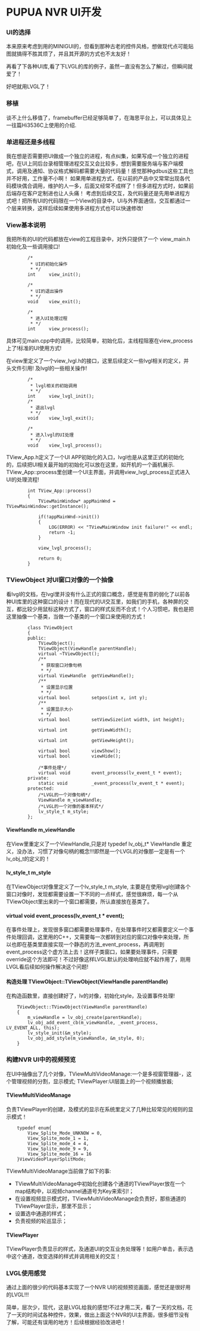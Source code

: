 # PUPUA NVR UI开发

### UI的选择
本来原来考虑到用的MINIGUI的，但看到那种古老的控件风格，想做现代点可能贴图就搞得不胜其烦了，并且其开源的方式也不太友好！

再看了下各种UI库,看了下LVGL的库的例子，虽然一直没有怎么了解过，但瞬间就爱了！

好吧就用LVGL了！

### 移植
谈不上什么移值了，framebuffer已经足够简单了，在海思平台上，可以具体见上一往篇Hi3536C上使用的介绍.

### 单进程还是多线程
我在想是否需要把UI做成一个独立的进程，有点纠集，如果写成一个独立的进程吧，在UI上同后台录相管理进程交互又会比较多，想到需要服务端与客户端模式，调用及通知、协议格式解码都需要大量的代码量！感觉那种gdbus这些工具也并不好用，工作量不小啊！ 如果用单进程方式，在以前的产品中又常常出现各代码模块偶合调用，维护的人一多，后面又经常不成样了！但多进程方式时，如果前后端存在客户定制进也让人头痛！
考虑到后续交互，及代码量还是先用单进程方式吧！把所有UI的代码限在一个View的目录中，UI与外界面通信，交互都通过一个层来转换，这样后续如果使用多进程方式也可以快速修改!

### View基本说明
我把所有的UI的代码都放在view的工程目录中，对外只提供了一个 view_main.h初始化及一些调用接口!

			/*
			 * UI的初始化操作
			 * */
			int 	view_init();

			/*
			 * UI的退出操作
			 * */
			void 	view_exit();

			/*
			 * 进入UI处理过程
			 * */
			int		view_process();

具体可见main.cpp中的调用，比较简单，初始化后，主线程阻塞在view_process上了!标准的UI使用方式!

在view里定义了一个view_lvgl.h的接口，这里后续定义一些lvgl相关的定义，并头文件引用! 及lvgl的一些相关操作!
			
			/*
			 * lvgl相关的初始调用
			 * */
			int 	view_lvgl_init();
			/*
			 * 退出lvgl
			 * */
			void 	view_lvgl_exit();

			/*
			 * 进入lvgl的UI处理
			 * */
			void	view_lvgl_process();

TView_App.h定义了一个UI APP初始化的入口，lvgl也是从这里正式的初始化的，后续把UI相关最开始的初始化可以放在这里，如开机的一个画机展示.
TView_App::process里创建一个UI主界面，并调用view_lvgl_process正式进入UI的处理流程!

			int TView_App::process()
			{
				TViewMainWindow* appMainWnd = TViewMainWindow::getInstance();

				if(!appMainWnd->init())
				{
					LOG(ERROR) << "TViewMainWindow init failure!" << endl;
					return -1;
				}

				view_lvgl_process();

				return 0;
			}

### TViewObject 对UI窗口对像的一个抽像
看lvgl的文档，在lvgl里并没有什么正式的窗口概念，感觉是有意的弱化了以前各种UI库里的这种窗口的设计！而在现代的UI交互里，如我们的手机，各种屏的交互，都比较少用鼠标这种方式了，窗口的样式反而不合式！个人习惯吧，我也是把这里抽像一个基类，当做一个基类的一个窗口来使用的方式！

			class TViewObject
			{
			public:
				TViewObject();
				TViewObject(ViewHandle parentHandle);
				virtual ~TViewObject();
				/**
				 * 获取窗口对像句柄
				 * */
				virtual ViewHandle 	getViewHandle();
				/**
				 * 设置显示位置
				 * */
				virtual bool		setpos(int x, int y);
				/**
				 * 设置显示大小
				 * */
				virtual bool		setViewSize(int width, int height);

				virtual int			getViewWidth();

				virtual int 		getViewHeight();

				virtual bool 		viewShow();
				virtual bool		viewHide();

				/*事件处理*/
				virtual void		event_process(lv_event_t * event);
			private:
				static void			_event_process(lv_event_t * event);
			protected:
				/*LVGL的一个对像句柄*/
				ViewHandle m_viewHandle;
				/*LVGL的一个对像的基本样式*/
				lv_style_t m_style;
			};
		
#### ViewHandle m_viewHandle	
在View里重定义了一个ViewHandle,只是对 typedef lv_obj_t* 	ViewHandle 重定义，没办法，习惯了对像句柄的概念!!!即然是一个LVGL的对像那一定是有一个lv_obj_t的定义的！
#### lv_style_t m_style
在TViewObject对像里定义了一个lv_style_t m_style, 主要是在使用lvgl创建各个窗口对像时，发现都需要设置一下不同的一点样式，感觉很麻烦，每一个从TViewObject里出来的一个窗口都需要，所认直接放在基类了。
#### virtual void		event_process(lv_event_t * event);
在事件处理上，发现很多窗口都需要处理事件，在处理事件时又都需要定义一个事件处理回调，这里用的C++，又需要每一次都转到对应的窗口对像中来处理，所以也即在基类里直接实现一个静态的方法_event_process，再调用到 event_process这个虚方法上去！这样子类窗口，如果要处理事件，只需要override这个方法即可！不过好像这样LVGL默认的处理响应就不起作用了，刚用LVGL看后续如何操作解决这个问题!

#### 构造处理 TViewObject::TViewObject(ViewHandle parentHandle)

在构造函数里，直接创建好了，lv的对像，初始化style，及设置事件处理!

		TViewObject::TViewObject(ViewHandle parentHandle)
		{
			m_viewHandle = lv_obj_create(parentHandle);
			lv_obj_add_event_cb(m_viewHandle, _event_process, LV_EVENT_ALL, this);
			lv_style_init(&m_style);
			lv_obj_add_style(m_viewHandle, &m_style, 0);
		}
		
### 构建NVR UI中的视频预览
在UI中抽像出了几个对像，TViewMultiVideoManage:一个是多视窗管理器-，这个管理视频的分割，显示模式; TViewPlayer:UI层面上的一个视频播放器;

#### TViewMultiVideoManage
负责TViewPlayer的创建，及模式的显示在系统里定义了几种比较常见的规则的显示模式！

		typedef enum{
			View_Splite_Mode_UNKNOW = 0,
			View_Splite_mode_1 = 1,
			View_Splite_mode_4 = 4,
			View_Splite_mode_9 = 9,
			View_Splite_mode_16 = 16
		}ViewVideoPlayerSplitMode;
		
TViewMultiVideoManage当前做了如下的事:
- TViewMultiVideoManage中初始化创建各个通道的TViewPlayer放在一个map结构中，以视频channel通道号为Key来索引!；
- 在设置视频显示模式时，TViewMultiVideoManage会负责好，那些通道的TViewPlayer显示，那里不显示；
- 设置选中通道的样式；
- 负责视频的轮巡显示；

#### TViewPlayer 
TViewPlayer负责显示的样式，及通道UI的交互业务处理等！如用户单击，表示选中这个通道，改变选择的样式并调用相关的交互！


### LVGL使用感觉
通过上面的很少的代码基本实现了一个NVR UI的视频预览画面，感觉还是很好用的LVGL!!!

简单，层次少，现代，这是LVGL给我的感觉!不过才用二天，看了一天的文档，花了一天的时间试各种控件，效果，做出上面这个NVR的UI主界面，很多细节没有了解，可能还有误用的地方！后续根据经验改进吧！
		
		